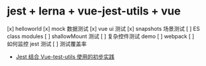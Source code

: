 # jest + lerna + vue-jest-utils + vue

[x] helloworld
[x] mock 数据测试
[x] vue ui 测试
[x] snapshots 场景测试
[ ] ES class modules
[ ] shallowMount 测试
[ ] 复杂控件测试 demo
[ ] webpack
[ ] 如何监控 jest 测试
[ ] 测试覆盖率

- [Jest 结合 Vue-test-utils 使用的初步实践](https://blog.csdn.net/duola8789/article/details/80434962)
